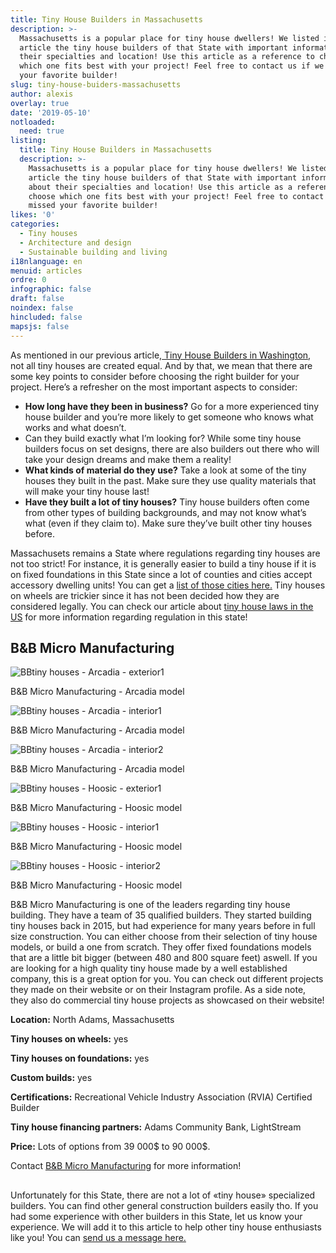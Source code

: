 ```yaml
---
title: Tiny House Builders in Massachusetts
description: >-
  Massachusetts is a popular place for tiny house dwellers! We listed in this
  article the tiny house builders of that State with important information about
  their specialties and location! Use this article as a reference to choose
  which one fits best with your project! Feel free to contact us if we missed
  your favorite builder! 
slug: tiny-house-buiders-massachusetts
author: alexis
overlay: true
date: '2019-05-10'
notloaded:
  need: true
listing:
  title: Tiny House Builders in Massachusetts
  description: >-
    Massachusetts is a popular place for tiny house dwellers! We listed in this
    article the tiny house builders of that State with important information
    about their specialties and location! Use this article as a reference to
    choose which one fits best with your project! Feel free to contact us if we
    missed your favorite builder! 
likes: '0'
categories:
  - Tiny houses
  - Architecture and design
  - Sustainable building and living
i18nlanguage: en
menuid: articles
ordre: 0
infographic: false
draft: false
noindex: false
hincluded: false
mapsjs: false
---
```

As mentioned in our previous article,[ Tiny House Builders in Washington](https://www.tinysociety.co/articles/tiny-house-buiders-washington/), not all tiny houses are created equal. And by that, we mean that there are some key points to consider before choosing the right builder for your project. Here’s a refresher on the most important aspects to consider:

* **How long have they been in business?** Go for a more experienced tiny house builder and you’re more likely to get someone who knows what works and what doesn’t.
* Can they build exactly what I’m looking for? While some tiny house builders focus on set designs, there are also builders out there who will take your design dreams and make them a reality!
* **What kinds of material do they use?** Take a look at some of the tiny houses they built in the past. Make sure they use quality materials that will make your tiny house last!
* **Have they built a lot of tiny houses?** Tiny house builders often come from other types of building backgrounds, and may not know what’s what (even if they claim to). Make sure they’ve built other tiny houses before.

Massachusets remains a State where regulations regarding tiny houses are not too strict! For instance, it is generally easier to build a tiny house if it is on fixed foundations in this State since a lot of counties and cities accept accessory dwelling units! You can get a [list of those cities here.](http://www.masshousingregulations.com/pdf/accessory.pdf) Tiny houses on wheels are trickier since it has not been decided how they are considered legally. You can check our article about [tiny house laws in the US](https://www.tinysociety.co/articles/tiny-house-laws-united-states/) for more information regarding regulation in this state!

## B&B Micro Manufacturing

![](/img/bbtiny-houses-arcadia-exterior1.jpg "BBtiny houses - Arcadia - exterior1")

<span class="figcaption">B&B Micro Manufacturing - Arcadia model</span>

![](/img/bbtiny-houses-arcadia-interior1.jpg "BBtiny houses - Arcadia - interior1")

<span class="figcaption">B&B Micro Manufacturing - Arcadia model</span>

![](/img/bbtiny-houses-arcadia-interior2.jpg "BBtiny houses - Arcadia - interior2")

<span class="figcaption">B&B Micro Manufacturing - Arcadia model</span>

![](/img/bbtiny-houses-hoosic-exterior1.jpg "BBtiny houses - Hoosic - exterior1")

<span class="figcaption">B&B Micro Manufacturing - Hoosic model</span>

![](/img/bbtiny-houses-hoosic-interior1.jpg "BBtiny houses - Hoosic - interior1")

<span class="figcaption">B&B Micro Manufacturing - Hoosic model</span>

![](/img/bbtiny-houses-hoosic-interior2.jpg "BBtiny houses - Hoosic - interior2")

<span class="figcaption">B&B Micro Manufacturing - Hoosic model</span>

B&B Micro Manufacturing is one of the leaders regarding tiny house building. They have a team of 35 qualified builders. They started building tiny houses back in 2015, but had experience for many years before in full size construction. You can either choose from their selection of tiny house models, or build a one from scratch. They offer fixed foundations models that are a little bit bigger (between 480 and 800 square feet) aswell. If you are looking for a high quality tiny house made by a well established company, this is a great option for you. You can check out different projects they made on their website or on their Instagram profile. As a side note, they also do commercial tiny house projects as showcased on their website! 

**Location:** North Adams, Massachusetts

**Tiny houses on wheels:** yes

**Tiny houses on foundations:** yes

**Custom builds:** yes

**Certifications:** Recreational Vehicle Industry Association (RVIA) Certified Builder

**Tiny house financing partners:** Adams Community Bank, LightStream

**Price:** Lots of options from 39 000$ to 90 000$.

Contact [B&B Micro Manufacturing](https://bbtinyhouses.com/) for more information!

## 

Unfortunately for this State, there are not a lot of «tiny house» specialized builders. You can find other general construction builders easily tho. If you had some experience with other builders in this State, let us know your experience. We will add it to this article to help other tiny house enthusiasts like you! You can [send us a message here.](https://www.tinysociety.co/contact-us/)
